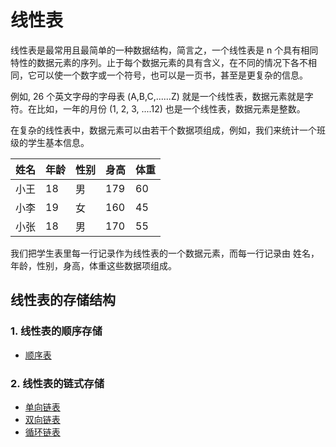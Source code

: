 # 线性表
线性表是最常用且最简单的一种数据结构，简言之，一个线性表是 n 个具有相同特性的数据元素的序列。止于每个数据元素的具有含义，在不同的情况下各不相同，它可以使一个数字或一个符号，也可以是一页书，甚至是更复杂的信息。  

例如, 26 个英文字母的字母表 (A,B,C,......Z) 就是一个线性表，数据元素就是字符。在比如，一年的月份 (1, 2, 3, ....12) 也是一个线性表，数据元素是整数。  

在复杂的线性表中，数据元素可以由若干个数据项组成，例如，我们来统计一个班级的学生基本信息。  

| 姓名 | 年龄 | 性别  | 身高 | 体重 |
|-----|------|-------|-----|------|
| 小王 | 18 | 男 | 179 | 60 |
| 小李 | 19 | 女 | 160 | 45 |
| 小张 | 18 | 男 | 170 | 55 |

我们把学生表里每一行记录作为线性表的一个数据元素，而每一行记录由 姓名，年龄，性别，身高，体重这些数据项组成。


## 线性表的存储结构

### 1. 线性表的顺序存储
- [顺序表](SequenceList.md)

### 2. 线性表的链式存储
- [单向链表](./LinearList/SinglyLinkedList.md)
- [双向链表](./LinearList/DoublyLinkedList.md)
- [循环链表](./LinearList/LoopLinkedList.md)